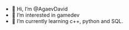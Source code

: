 - 👋 Hi, I’m @AgaevDavid
- 👀 I’m interested in gamedev
- 🌱 I’m currently learning c++, python and SQL.


<!---
AgaevDavid/AgaevDavid is a ✨ special ✨ repository because its `README.md` (this file) appears on your GitHub profile.
You can click the Preview link to take a look at your changes.
--->
